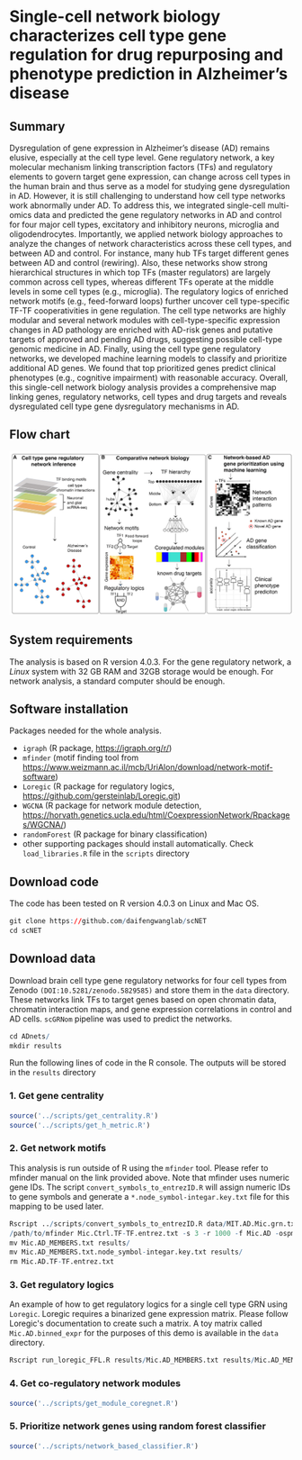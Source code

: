 # Single-cell network biology characterizes cell type gene regulation for drug repurposing and phenotype prediction in Alzheimer’s disease

## Summary
Dysregulation of gene expression in Alzheimer’s disease (AD) remains elusive, especially at the cell type level. Gene regulatory network, a key molecular mechanism linking transcription factors (TFs) and regulatory elements to govern target gene expression, can change across cell types in the human brain and thus serve as a model for studying gene dysregulation in AD. However, it is still challenging to understand how cell type networks work abnormally under AD. To address this, we integrated single-cell multi-omics data and predicted the gene regulatory networks in AD and control for four major cell types, excitatory and inhibitory neurons, microglia and oligodendrocytes. Importantly, we applied network biology approaches to analyze the changes of network characteristics across these cell types, and between AD and control. For instance, many hub TFs target different genes between AD and control (rewiring). Also, these networks show strong hierarchical structures in which top TFs (master regulators) are largely common across cell types, whereas different TFs operate at the middle levels in some cell types (e.g., microglia). The regulatory logics of enriched network motifs (e.g., feed-forward loops) further uncover cell type-specific TF-TF cooperativities in gene regulation. The cell type networks are highly modular and several network modules with cell-type-specific expression changes in AD pathology are enriched with AD-risk genes and putative targets of approved and pending AD drugs, suggesting possible cell-type genomic medicine in AD. Finally, using the cell type gene regulatory networks, we developed machine learning models to classify and prioritize additional AD genes. We found that top prioritized genes predict clinical phenotypes (e.g., cognitive impairment) with reasonable accuracy. Overall, this single-cell network biology analysis provides a comprehensive map linking genes, regulatory networks, cell types and drug targets and reveals dysregulated cell type gene dysregulatory mechanisms in AD.

## Flow chart
![alt text](https://github.com/cngupta/scNET/blob/master/workflow.png)

## System requirements

The analysis is based on R version 4.0.3. For the gene regulatory network, a *Linux* system with 32 GB RAM and 32GB storage would be enough. For network analysis, a standard computer should be enough.

## Software installation

Packages needed for the whole analysis.

- `igraph` (R package, https://igraph.org/r/)
- `mfinder` (motif finding tool from https://www.weizmann.ac.il/mcb/UriAlon/download/network-motif-software)
- `Loregic` (R package for regulatory logics, https://github.com/gersteinlab/Loregic.git)
- `WGCNA` (R package for network module detection, https://horvath.genetics.ucla.edu/html/CoexpressionNetwork/Rpackages/WGCNA/)
- `randomForest` (R package for binary classification)
- other supporting packages should install automatically. Check `load_libraries.R` file in the `scripts` directory

## Download code
The code has been tested on R version 4.0.3 on Linux and Mac OS.
```r
git clone https://github.com/daifengwanglab/scNET
cd scNET
```

## Download data
Download brain cell type gene regulatory networks for four cell types from Zenodo `(DOI:10.5281/zenodo.5829585)` and store them in the `data` directory. These networks link TFs to target genes based on open chromatin data, chromatin interaction maps, and gene expression correlations in control and AD cells. `scGRNom` pipeline was used to predict the networks.


```r
cd ADnets/
mkdir results
```
Run the following lines of code in the R console. The outputs will be stored in the `results` directory

### 1. Get gene centrality
```r
source('../scripts/get_centrality.R')
source('../scripts/get_h_metric.R')
```

### 2. Get network motifs
This analysis is run outside of R using the `mfinder` tool. Please refer to mfinder manual on the link provided above.
Note that mfinder uses numeric gene IDs. The script `convert_symbols_to_entrezID.R` will assign numeric IDs to gene symbols and generate a `*.node_symbol-integar.key.txt` file for this mapping to be used later.
```r
Rscript ../scripts/convert_symbols_to_entrezID.R data/MIT.AD.Mic.grn.txt Mic.AD
/path/to/mfinder Mic.Ctrl.TF-TF.entrez.txt -s 3 -r 1000 -f Mic.AD -ospmem 38
mv Mic.AD_MEMBERS.txt results/
mv Mic.AD_MEMBERS.txt.node_symbol-integar.key.txt results/
rm Mic.AD.TF-TF.entrez.txt
```

### 3. Get regulatory logics
An example of how to get regulatory logics for a single cell type GRN using `Loregic`.
Loregic requires a binarized gene expression matrix. Please follow Loregic's documentation to create such a matrix.
A toy matrix called `Mic.AD.binned_expr` for the purposes of this demo is available in the `data` directory.

```r
Rscript run_loregic_FFL.R results/Mic.AD_MEMBERS.txt results/Mic.AD_MEMBERS.txt.node_symbol-integar.key.txt Mic AD data/Mic.AD.binned_expr 99
```

### 4. Get co-regulatory network modules
```r
source('../scripts/get_module_coregnet.R')
```

### 5. Prioritize network genes using random forest classifier
```r
source('../scripts/network_based_classifier.R')
```
